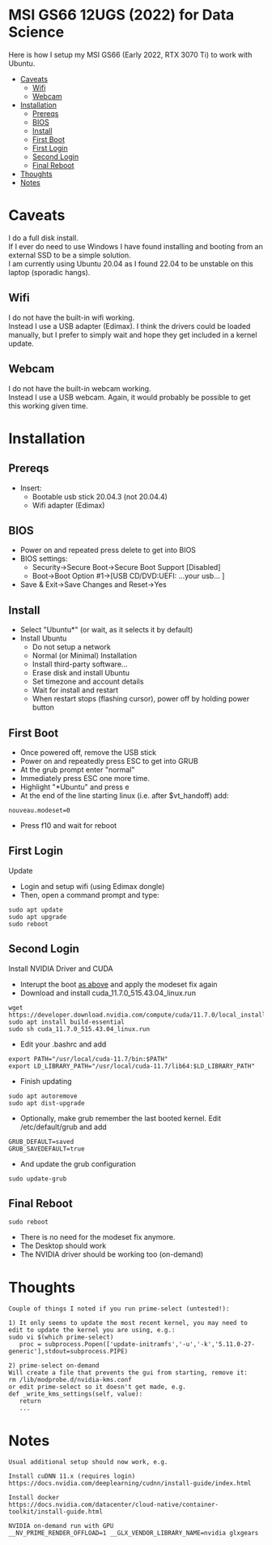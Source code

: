 # MSI GS66 12UGS (2022) for Data Science

Here is how I setup my MSI GS66 (Early 2022, RTX 3070 Ti) to work with Ubuntu.

- [Caveats](#caveats)
   - [Wifi](#wifi)
   - [Webcam](#webcam)
- [Installation](#installation)
   - [Prereqs](#prereqs)
   - [BIOS](#bios)
   - [Install](#install)
   - [First Boot](#first-boot)
   - [First Login](#first-login)
   - [Second Login](#second-login)
   - [Final Reboot](#final-reboot)
- [Thoughts](#thoughts)
- [Notes](#notes)
 
# Caveats
I do a full disk install.  
If I ever do need to use Windows I have found installing and booting from an external SSD to be a simple solution.  
I am currently using Ubuntu 20.04 as I found 22.04 to be unstable on this laptop (sporadic hangs).
## Wifi
I do not have the built-in wifi working.  
Instead I use a USB adapter (Edimax). I think the drivers could be loaded manually, but I prefer to simply wait and hope they get included in a kernel update.
## Webcam
I do not have the built-in webcam working.  
Instead I use a USB webcam. Again, it would probably be possible to get this working given time.

# Installation
## Prereqs
   - Insert:
      - Bootable usb stick 20.04.3 (not 20.04.4)
      - Wifi adapter (Edimax)
## BIOS
   - Power on and repeated press delete to get into BIOS
   - BIOS settings:
      - Security->Secure Boot->Secure Boot Support [Disabled]
      - Boot->Boot Option #1->[USB CD/DVD:UEFI: ...your usb... ]
   - Save & Exit->Save Changes and Reset->Yes
## Install
   - Select "Ubuntu*" (or wait, as it selects it by default)
   - Install Ubuntu
      - Do not setup a network
      - Normal (or Minimal) Installation
      - Install third-party software...
      - Erase disk and install Ubuntu
      - Set timezone and account details
      - Wait for install and restart
      - When restart stops (flashing cursor), power off by holding power button
## First Boot
   - Once powered off, remove the USB stick
   - Power on and repeatedly press ESC to get into GRUB
   - At the grub prompt enter "normal"
   - Immediately press ESC one more time.
   - Highlight "*Ubuntu" and press e
   - At the end of the line starting linux (i.e. after $vt_handoff) add:
```
nouveau.modeset=0
```
   - Press f10 and wait for reboot
## First Login
Update
   - Login and setup wifi (using Edimax dongle)
   - Then, open a command prompt and type:
```
sudo apt update
sudo apt upgrade
sudo reboot
```
## Second Login
Install NVIDIA Driver and CUDA
   - Interupt the boot [as above](#first-boot) and apply the modeset fix again
   - Download and install cuda_11.7.0_515.43.04_linux.run
```
wget https://developer.download.nvidia.com/compute/cuda/11.7.0/local_installers/cuda_11.7.0_515.43.04_linux.run
sudo apt install build-essential
sudo sh cuda_11.7.0_515.43.04_linux.run
```
   - Edit your .bashrc and add
```
export PATH="/usr/local/cuda-11.7/bin:$PATH"
export LD_LIBRARY_PATH="/usr/local/cuda-11.7/lib64:$LD_LIBRARY_PATH"
```
   - Finish updating
```
sudo apt autoremove
sudo apt dist-upgrade
```
   - Optionally, make grub remember the last booted kernel. Edit /etc/default/grub and add
```
GRUB_DEFAULT=saved
GRUB_SAVEDEFAULT=true
```
   - And update the grub configuration
```
sudo update-grub
```
## Final Reboot
```
sudo reboot
```
- There is no need for the modeset fix anymore.
- The Desktop should work
- The NVIDIA driver should be working too (on-demand)

# Thoughts
```
Couple of things I noted if you run prime-select (untested!):

1) It only seems to update the most recent kernel, you may need to edit to update the kernel you are using, e.g.:
sudo vi $(which prime-select)
   proc = subprocess.Popen(['update-initramfs','-u','-k','5.11.0-27-generic'],stdout=subprocess.PIPE)

2) prime-select on-demand
Will create a file that prevents the gui from starting, remove it:
rm /lib/modprobe.d/nvidia-kms.conf
or edit prime-select so it doesn't get made, e.g.
def _write_kms_settings(self, value):
   return
   ...
```
# Notes
```
Usual additional setup should now work, e.g.

Install cuDNN 11.x (requires login)
https://docs.nvidia.com/deeplearning/cudnn/install-guide/index.html

Install docker
https://docs.nvidia.com/datacenter/cloud-native/container-toolkit/install-guide.html

NVIDIA on-demand run with GPU 
__NV_PRIME_RENDER_OFFLOAD=1 __GLX_VENDOR_LIBRARY_NAME=nvidia glxgears
```
